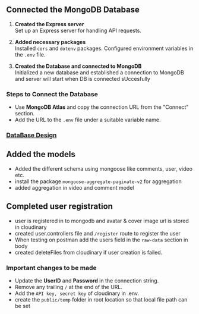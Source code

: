 ## Connected the MongoDB Database

1. **Created the Express server**  
   Set up an Express server for handling API requests.

2. **Added necessary packages**  
   Installed `cors` and `dotenv` packages. Configured environment variables in the `.env` file.

3. **Created the Database and connected to MongoDB**  
   Initialized a new database and established a connection to MongoDB and server will start when DB is connected sUccesfully

### Steps to Connect the Database

- Use **MongoDB Atlas** and copy the connection URL from the "Connect" section.
- Add the URL to the `.env` file under a suitable variable name.

### [DataBase Design](https://app.eraser.io/workspace/YtPqZ1VogxGy1jzIDkzj)

## Added the models

- Added the different schema using mongoose like comments, user, video etc.
- install the package `mongoose-aggregate-paginate-v2` for aggregation
- added aggregation in video and comment model

## Completed user registration

- user is registered in to mongodb and avatar & cover image url is stored in cloudinary
- created user.controllers file and `/register` route to register the user
- When testing on postman add the users field in the `raw-data` section in body
- created deleteFiles from cloudinary if user creation is failed.

### Important changes to be made

- Update the **UserID** and **Password** in the connection string.
- Remove any trailing `/` at the end of the URL.
- Add the `API key, secret key` of cloudinary in .env.
- create the `public/temp` folder in root location so that local file path can be set
